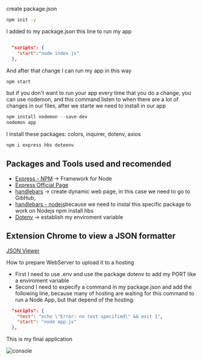create package.json 
```sh
npm init -y
```

I added to my package.json this line to run my app
```json

  "scripts": {
    "start":"node index.js"
  },
```
And after that change I can run my app in this way
```javascript
npm start
```

but if you don't want to run your app every time that you do a change, you can use nodemon, and this command listen to when there are a lot of changes in our files, after we starte  we need to install in our app
```javascript
npm install nodemon --save-dev
nodemon app
```

I install these packages: colors, inquirer, dotenv, axios
```javascript
npm i express hbs doteenv
```
## Packages and Tools used and recomended
- [Express - NPM](https://www.npmjs.com/package/express) -> Framework for Node
- [Express Official Page](http://expressjs.com/)
- [handlebars](https://www.npmjs.com/package/handlebars) -> create dynamic web page, in this case we need to go to GibHub, 
- [handlebars - nodejs](https://github.com/pillarjs/hbs)because we need to instal this specific package to work on Nodejs npm install hbs
- [Dotenv](https://www.npmjs.com/package/dotenv) -> establish my enviroment variable
 
## Extension Chrome to view a JSON formatter
[JSON Viewer](https://chrome.google.com/webstore/detail/json-viewer/gbmdgpbipfallnflgajpaliibnhdgobh/related?hl=es)

How to prepare WebServer to upload it to a hosting
- First I need to use .env and use the package dotenv to add my PORT like a enviroment variable
- Second I need to expecify a command in my package.json and add the following line, because many of hosting are waiting for this command to run a Node App, but that depend of the hosting:
```json
  "scripts": {
    "test": "echo \"Error: no test specified\" && exit 1",
    "start": "node app.js" 
  },
```
This is my final application

![console](./readme-img/weather.png)
